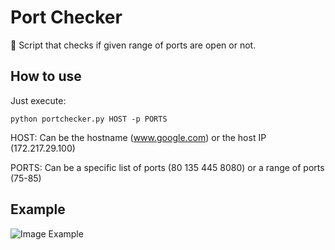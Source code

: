 # Port Checker
:door: Script that checks if given range of ports are open or not.

## How to use
Just execute:

```
python portchecker.py HOST -p PORTS
```

HOST: Can be the hostname (www.google.com) or the host IP (172.217.29.100)

PORTS: Can be a specific list of ports (80 135 445 8080) or a range of ports (75-85)

## Example

![Image Example](http://i.imgur.com/PnvnjmV.png)

